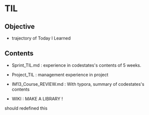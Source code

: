 # TIL
## Objective
- trajectory of Today I Learned

## Contents
- Sprint_TIL.md : experience in codestates's contents of 5 weeks.
- Project_TIL : management experience in project
- IM13_Course_REVIEW.md : With typora, summary of codestates's contents

- WIKI : MAKE A LIBRARY !

should redefined this
 

